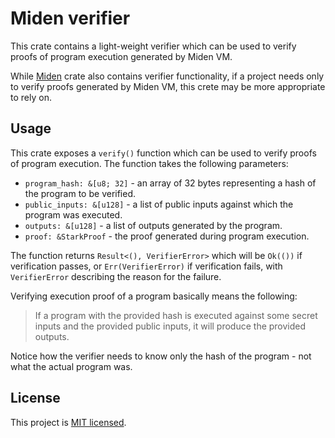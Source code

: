 # Miden verifier
This crate contains a light-weight verifier which can be used to verify proofs of program execution generated by Miden VM.

While [Miden](../miden) crate also contains verifier functionality, if a project needs only to verify proofs generated by Miden VM, this crete may be more appropriate to rely on.

## Usage
This crate exposes a `verify()` function which can be used to verify proofs of program execution. The function takes the following parameters:

* `program_hash: &[u8; 32]` - an array of 32 bytes representing a hash of the program to be verified.
* `public_inputs: &[u128]` - a list of public inputs against which the program was executed.
* `outputs: &[u128]` - a list of outputs generated by the program.
* `proof: &StarkProof` - the proof generated during program execution.

The function returns `Result<(), VerifierError>` which will be `Ok(())` if verification passes, or `Err(VerifierError)` if verification fails, with `VerifierError` describing the reason for the failure.

Verifying execution proof of a program basically means the following:

> If a program with the provided hash is executed against some secret inputs and the provided public inputs, it will produce the provided outputs.

Notice how the verifier needs to know only the hash of the program - not what the actual program was.

## License
This project is [MIT licensed](../LICENSE).